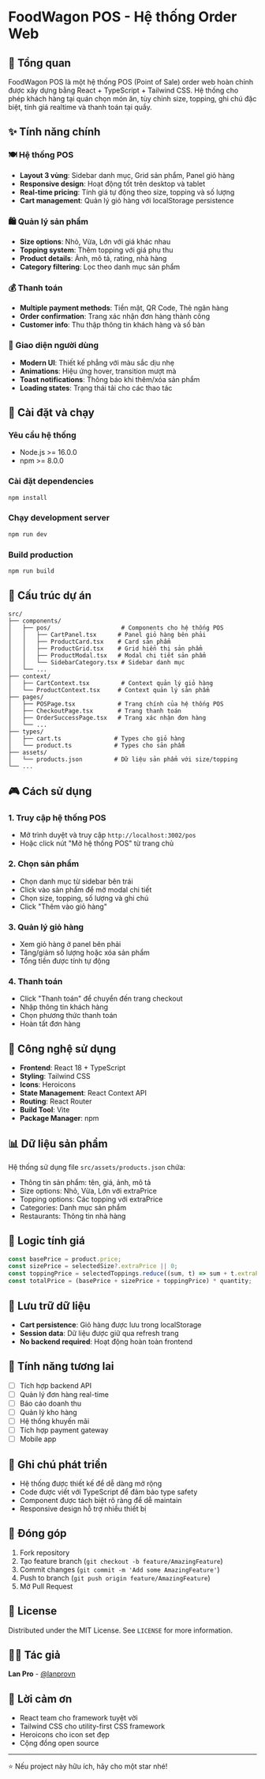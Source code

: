 # FoodWagon POS - Hệ thống Order Web

## 🎯 Tổng quan

FoodWagon POS là một hệ thống POS (Point of Sale) order web hoàn chỉnh được xây dựng bằng React + TypeScript + Tailwind CSS. Hệ thống cho phép khách hàng tại quán chọn món ăn, tùy chỉnh size, topping, ghi chú đặc biệt, tính giá realtime và thanh toán tại quầy.

## ✨ Tính năng chính

### 🍽️ Hệ thống POS
- **Layout 3 vùng**: Sidebar danh mục, Grid sản phẩm, Panel giỏ hàng
- **Responsive design**: Hoạt động tốt trên desktop và tablet
- **Real-time pricing**: Tính giá tự động theo size, topping và số lượng
- **Cart management**: Quản lý giỏ hàng với localStorage persistence

### 🛍️ Quản lý sản phẩm
- **Size options**: Nhỏ, Vừa, Lớn với giá khác nhau
- **Topping system**: Thêm topping với giá phụ thu
- **Product details**: Ảnh, mô tả, rating, nhà hàng
- **Category filtering**: Lọc theo danh mục sản phẩm

### 💰 Thanh toán
- **Multiple payment methods**: Tiền mặt, QR Code, Thẻ ngân hàng
- **Order confirmation**: Trang xác nhận đơn hàng thành công
- **Customer info**: Thu thập thông tin khách hàng và số bàn

### 🎨 Giao diện người dùng
- **Modern UI**: Thiết kế phẳng với màu sắc dịu nhẹ
- **Animations**: Hiệu ứng hover, transition mượt mà
- **Toast notifications**: Thông báo khi thêm/xóa sản phẩm
- **Loading states**: Trạng thái tải cho các thao tác

## 🚀 Cài đặt và chạy

### Yêu cầu hệ thống
- Node.js >= 16.0.0
- npm >= 8.0.0

### Cài đặt dependencies
```bash
npm install
```

### Chạy development server
```bash
npm run dev
```

### Build production
```bash
npm run build
```

## 📁 Cấu trúc dự án

```
src/
├── components/
│   ├── pos/                    # Components cho hệ thống POS
│   │   ├── CartPanel.tsx      # Panel giỏ hàng bên phải
│   │   ├── ProductCard.tsx    # Card sản phẩm
│   │   ├── ProductGrid.tsx    # Grid hiển thị sản phẩm
│   │   ├── ProductModal.tsx   # Modal chi tiết sản phẩm
│   │   └── SidebarCategory.tsx # Sidebar danh mục
│   └── ...
├── context/
│   ├── CartContext.tsx         # Context quản lý giỏ hàng
│   └── ProductContext.tsx     # Context quản lý sản phẩm
├── pages/
│   ├── POSPage.tsx            # Trang chính của hệ thống POS
│   ├── CheckoutPage.tsx       # Trang thanh toán
│   ├── OrderSuccessPage.tsx   # Trang xác nhận đơn hàng
│   └── ...
├── types/
│   ├── cart.ts               # Types cho giỏ hàng
│   └── product.ts            # Types cho sản phẩm
├── assets/
│   └── products.json         # Dữ liệu sản phẩm với size/topping
└── ...
```

## 🎮 Cách sử dụng

### 1. Truy cập hệ thống POS
- Mở trình duyệt và truy cập `http://localhost:3002/pos`
- Hoặc click nút "Mở hệ thống POS" từ trang chủ

### 2. Chọn sản phẩm
- Chọn danh mục từ sidebar bên trái
- Click vào sản phẩm để mở modal chi tiết
- Chọn size, topping, số lượng và ghi chú
- Click "Thêm vào giỏ hàng"

### 3. Quản lý giỏ hàng
- Xem giỏ hàng ở panel bên phải
- Tăng/giảm số lượng hoặc xóa sản phẩm
- Tổng tiền được tính tự động

### 4. Thanh toán
- Click "Thanh toán" để chuyển đến trang checkout
- Nhập thông tin khách hàng
- Chọn phương thức thanh toán
- Hoàn tất đơn hàng

## 🔧 Công nghệ sử dụng

- **Frontend**: React 18 + TypeScript
- **Styling**: Tailwind CSS
- **Icons**: Heroicons
- **State Management**: React Context API
- **Routing**: React Router
- **Build Tool**: Vite
- **Package Manager**: npm

## 📊 Dữ liệu sản phẩm

Hệ thống sử dụng file `src/assets/products.json` chứa:
- Thông tin sản phẩm: tên, giá, ảnh, mô tả
- Size options: Nhỏ, Vừa, Lớn với extraPrice
- Topping options: Các topping với extraPrice
- Categories: Danh mục sản phẩm
- Restaurants: Thông tin nhà hàng

## 🎯 Logic tính giá

```typescript
const basePrice = product.price;
const sizePrice = selectedSize?.extraPrice || 0;
const toppingPrice = selectedToppings.reduce((sum, t) => sum + t.extraPrice, 0);
const totalPrice = (basePrice + sizePrice + toppingPrice) * quantity;
```

## 💾 Lưu trữ dữ liệu

- **Cart persistence**: Giỏ hàng được lưu trong localStorage
- **Session data**: Dữ liệu được giữ qua refresh trang
- **No backend required**: Hoạt động hoàn toàn frontend

## 🔮 Tính năng tương lai

- [ ] Tích hợp backend API
- [ ] Quản lý đơn hàng real-time
- [ ] Báo cáo doanh thu
- [ ] Quản lý kho hàng
- [ ] Hệ thống khuyến mãi
- [ ] Tích hợp payment gateway
- [ ] Mobile app

## 📝 Ghi chú phát triển

- Hệ thống được thiết kế để dễ dàng mở rộng
- Code được viết với TypeScript để đảm bảo type safety
- Component được tách biệt rõ ràng để dễ maintain
- Responsive design hỗ trợ nhiều thiết bị

## 🤝 Đóng góp

1. Fork repository
2. Tạo feature branch (`git checkout -b feature/AmazingFeature`)
3. Commit changes (`git commit -m 'Add some AmazingFeature'`)
4. Push to branch (`git push origin feature/AmazingFeature`)
5. Mở Pull Request

## 📄 License

Distributed under the MIT License. See `LICENSE` for more information.

## 👨‍💻 Tác giả

**Lan Pro** - [@lanprovn](https://github.com/lanprovn)

## 🙏 Lời cảm ơn

- React team cho framework tuyệt vời
- Tailwind CSS cho utility-first CSS framework
- Heroicons cho icon set đẹp
- Cộng đồng open source

---

⭐ Nếu project này hữu ích, hãy cho một star nhé!